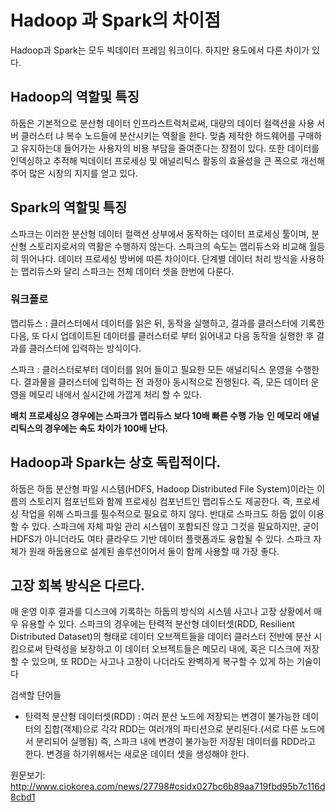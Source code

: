 Hadoop 과 Spark의 차이점
=======================
Hadoop과 Spark는 모두 빅데이터 프레임 워크이다. 하지만 용도에서 다른 차이가 있다.


## Hadoop의 역할및 특징
하둡은 기본적으로 분산형 데이터 인프라스트럭처로써, 대량의 데이터 컬랙션을 사용 서버 클러스터 냐 복수 노드들에 분산시키는 역활을 한다. 맞춤 제작한 하드웨어를 구매하고 유지하는대 들어가는 사용자의 비용 부담을 줄여준다는 장점이 있다. 또한 데이터를 인덱싱하고 추적해 빅데이터 프로세싱 및 애널리틱스 활동의 효율성을 큰 폭으로 개선해주어 많은 시장의 지지를 얻고 있다.


## Spark의 역할및 특징
스파크는 이러한 분산형 데이터 컬랙션 상부에서 동작하는 데이터 프로세싱 툴이며, 분산형 스토리지로서의 역활은 수행하지 않는다. 스파크의 속도는 맵리듀스와 비교해 월등히 뛰어나다. 데이터 프로세싱 방버에 따른 차이이다. 단계별 데이터 처리 방식을 사용하는 맵리듀스와 달리 스파크는 전체 데이터 셋을 한번에 다룬다.


### 워크플로

맵리듀스 : 클러스터에서 데이터를 읽은 뒤, 동작을 실행하고, 결과를 클러스터에 기록한 다음, 또 다시 업데이트된 데이터를 클러스터로 부터 읽어내고 다음 동작을 실행한 후 결과를 클러스터에 입력하는 방식이다.

스파크 : 클러스터로부터 데이터를 읽어 들이고 필요한 모든 애널리틱스 운영을 수행한다. 결과물을 클러스터에 입력하는 전 과정아 동시적으로 진행된다. 즉, 모든 데이터 운영을 메모리 내에서 실시간에 가깝게 처리 할 수 있다.  

__배치 프로세싱으 경우에는 스파크가 맵리듀스 보다 10배 빠른 수행 가능__
__인 메모리 애널리틱스의 경우에는 속도 차이가 100배 난다.__


## Hadoop과 Spark는 상호 독립적이다.
하둡은 하둡 분산형 파일 시스템(HDFS, Hadoop Distributed File System)이라는 이름의 스토리지 컴포넌트와 함께 프로세싱 컴포넌트인 맵리듀스도 제공한다. 즉, 프로세싱 작업을 위해 스파크를 필수적으로 필요로 하지 않다. 반대로 스파크도 하둡 없이 이용할 수 있다. 스파크에 자체 파일 관리 시스템이 포함되진 않고 그것을 필요하지만, 굳이 HDFS가 아니더라도 여타 클라우드 기반 데이터 플랫폼과도 융합될 수 있다. 스파크 자체가 원래 하둡용으로 설계된 솔루션이어서 둘이 함께 사용할 때 가장 좋다.

## 고장 회복 방식은 다르다.
매 운영 이후 결과를 디스크에 기록하는 하둡의 방식의 시스템 사고나 고장 상황에서 매우 유용할 수 있다. 스파크의 경우에는 탄력적 분산형 데이터셋(RDD, Resilient Distributed Dataset)의 형태로 데이터 오브젝트들을 데이터 클러스터 전반에 분산 시킴으로써 탄력성을 보장하고 이 데이터 오브젝트들은 메모리 내에, 혹은 디스크에 저장할 수 있으며, 또 RDD는 사고나 고장이 나더라도 완벽하게 복구할 수 있게 하는 기술이다

검색할 단어들
* 탄력적 분산형 데이터셋(RDD) : 여러 분산 노드에 저장되는 변경이 불가능한 데이터의 집합(객체)으로 각각 RDD는 여러개의 파티션으로 분리된다.(서로 다른 노드에서 분리되어 실행됨) 즉, 스파크 내에 변경이 불가능한 저장된 데이터를 RDD라고 한다. 변경을 하기위해서는 새로운 데이터 셋을  생성해야 한다.


원문보기:
http://www.ciokorea.com/news/27798#csidx027bc6b89aa719fbd95b7c116d8cbd1
